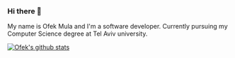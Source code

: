 ### Hi there 👋

My name is Ofek Mula and I'm a software developer.
Currently pursuing my Computer Science degree at Tel Aviv university.

[![Ofek's github stats](https://github-readme-stats.vercel.app/api?username=ofekMula)](https://github.com/anuraghazra/github-readme-stats)


<!--
**ofekMula/ofekMula** is a ✨ _special_ ✨ repository because its `README.md` (this file) appears on your GitHub profile.


